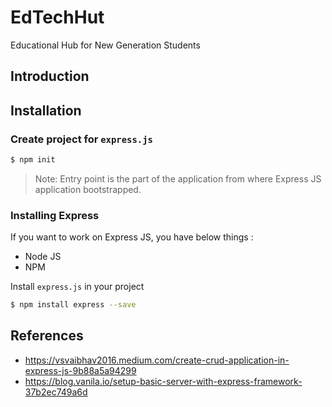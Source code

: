 # EdTechHut
Educational Hub for New Generation Students


## Introduction


## Installation

### Create project for `express.js`

```bash
$ npm init

```
> Note: Entry point is the part of the application from where Express JS application bootstrapped.

### Installing Express
If you want to work on Express JS, you have below things :
- Node JS
- NPM

Install `express.js` in your project
```bash
$ npm install express --save
```



## References
- https://vsvaibhav2016.medium.com/create-crud-application-in-express-js-9b88a5a94299
- https://blog.vanila.io/setup-basic-server-with-express-framework-37b2ec749a6d





